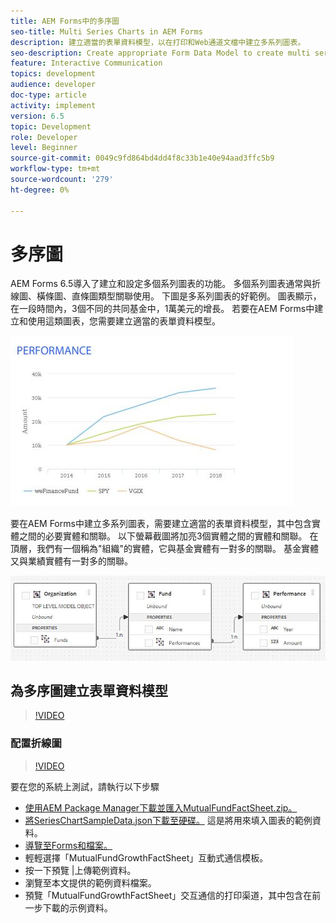 ```yaml
---
title: AEM Forms中的多序圖
seo-title: Multi Series Charts in AEM Forms
description: 建立適當的表單資料模型，以在打印和Web通道文檔中建立多系列圖表。
seo-description: Create appropriate Form Data Model to create multi series charts in print and web channel documents.
feature: Interactive Communication
topics: development
audience: developer
doc-type: article
activity: implement
version: 6.5
topic: Development
role: Developer
level: Beginner
source-git-commit: 0049c9fd864bd4dd4f8c33b1e40e94aad3ffc5b9
workflow-type: tm+mt
source-wordcount: '279'
ht-degree: 0%

---
```



# 多序圖

AEM Forms 6.5導入了建立和設定多個系列圖表的功能。 多個系列圖表通常與折線圖、橫條圖、直條圖類型關聯使用。 下圖是多系列圖表的好範例。 圖表顯示，在一段時間內，3個不同的共同基金中，1萬美元的增長。 若要在AEM Forms中建立和使用這類圖表，您需要建立適當的表單資料模型。

![多序列](assets/seriescharts.jfif)

要在AEM Forms中建立多系列圖表，需要建立適當的表單資料模型，其中包含實體之間的必要實體和關聯。 以下螢幕截圖將加亮3個實體之間的實體和關聯。 在頂層，我們有一個稱為&quot;組織&quot;的實體，它與基金實體有一對多的關聯。 基金實體又與業績實體有一對多的關聯。

![formdatamodel](assets/formdatamodel.jfif)


## 為多序圖建立表單資料模型

>[!VIDEO](https://video.tv.adobe.com/v/26352/quality=9)


### 配置折線圖

>[!VIDEO](https://video.tv.adobe.com/v/26353?quality=9&learn=on)


要在您的系統上測試，請執行以下步驟

* [使用AEM Package Manager下載並匯入MutualFundFactSheet.zip。](assets/mutualfundfactsheet.zip)
* [將SeriesChartSampleData.json下載至硬碟。](assets/serieschartsampledata.json) 這是將用來填入圖表的範例資料。
* [導覽至Forms和檔案。](http://localhost:4502/aem/forms.html/content/dam/formsanddocuments)
* 輕輕選擇「MutualFundGrowthFactSheet」互動式通信模板。
* 按一下預覽 |上傳範例資料。
* 瀏覽至本文提供的範例資料檔案。
* 預覽「MutualFundGrowthFactSheet」交互通信的打印渠道，其中包含在前一步下載的示例資料。
